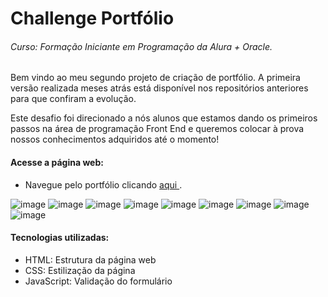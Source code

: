# Challenge Portfólio
###### Curso: Formação Iniciante em Programação da Alura + Oracle.
Bem vindo ao meu segundo projeto de criação de portfólio. A primeira versão realizada meses atrás está disponível nos repositórios anteriores para que confiram a evolução.


Este desafio foi direcionado a nós alunos que estamos dando os primeiros passos na área de programação Front End e queremos colocar à prova nossos conhecimentos adquiridos até o momento!

#### Acesse a página web:
* Navegue pelo portfólio clicando [aqui ](https://novo-portfolio-omega.vercel.app/).


![image](https://github.com/user-attachments/assets/66087b5a-f130-4f79-a42b-f19bb1b96735)
![image](https://github.com/user-attachments/assets/2c25f55c-8fd8-44d6-a28f-3f22f4e8870a)
![image](https://github.com/user-attachments/assets/199ff8a8-15aa-457d-8c62-44c1b3e6b660)
![image](https://github.com/user-attachments/assets/7f57382a-4ca9-44d1-8ec2-e42034b4ac4f)
![image](https://github.com/user-attachments/assets/b2aee803-f29f-438f-81ec-ffd9db49a2fc)
![image](https://github.com/user-attachments/assets/fe60f559-e1ab-4835-997e-a2f41c7bf4bb)
![image](https://github.com/user-attachments/assets/9db9276c-76f8-4f9a-b8b8-9356c1eafb9f)
![image](https://github.com/user-attachments/assets/2fc732a1-bf74-4fcf-8ee0-2ecdb36d4ff7)
![image](https://github.com/user-attachments/assets/b7b70749-ed87-44a4-bb26-3b53a0fe3fc7)

#### Tecnologias utilizadas:
* HTML: Estrutura da página web
* CSS: Estilização da página
* JavaScript: Validação do formulário
